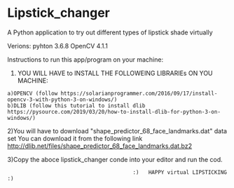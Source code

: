# Lipstick_changer
A Python application to try out different types of lipstick shade virtually

Verions: pyhton 3.6.8 OpenCV 4.1.1


Instructions to run this app/program on your machine:

  1) YOU WILL HAVE to INSTALL THE FOLLOWEING LIBRARIEs ON YOU MACHINE:
  
    a)OPENCV (follow https://solarianprogrammer.com/2016/09/17/install-opencv-3-with-python-3-on-windows/)
    b)DLIB (follow this tutorial to install dlib https://pysource.com/2019/03/20/how-to-install-dlib-for-python-3-on-windows/)
    
  2)You will have to download "shape_predictor_68_face_landmarks.dat" data set
    You can download it from the following link http://dlib.net/files/shape_predictor_68_face_landmarks.dat.bz2
    
  3)Copy the aboce lipstick_changer conde into your editor and run the cod.
  
                                            :)   HAPPY virtual LIPSTICKING :)
